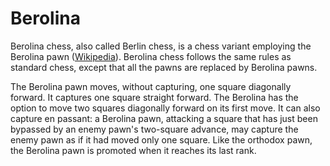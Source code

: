 # Berolina

Berolina chess, also called Berlin chess, is a chess variant employing the Berolina pawn ([Wikipedia](https://en.wikipedia.org/wiki/Berolina_pawn#Berolina_chess)). Berolina chess follows the same rules as standard chess, except that all the pawns are replaced by Berolina pawns.

The Berolina pawn moves, without capturing, one square diagonally forward. It captures one square straight forward. The Berolina has the option to move two squares diagonally forward on its first move. It can also capture en passant: a Berolina pawn, attacking a square that has just been bypassed by an enemy pawn's two-square advance, may capture the enemy pawn as if it had moved only one square. Like the orthodox pawn, the Berolina pawn is promoted when it reaches its last rank. 
